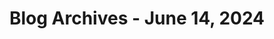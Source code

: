 ---
layout: category
title: "Blog Archives - June 14, 2024" 
category: "year-2024"
lang: en
permalink: '/category/2024/06/14/'
path: '/category/2024/06/14'
pagination:
    enabled: true
    category: ["year-2024", "month-06", "day-14"]
    permalink: /page/:num/
    locale: en
---